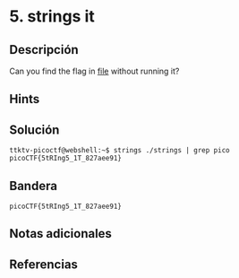 # 5. strings it

## Descripción
Can you find the flag in [file](https://jupiter.challenges.picoctf.org/static/5bd86036f013ac3b9c958499adf3e2e2/strings) without running it?

## Hints


## Solución
```
ttktv-picoctf@webshell:~$ strings ./strings | grep pico
picoCTF{5tRIng5_1T_827aee91}
```

## Bandera 
```
picoCTF{5tRIng5_1T_827aee91}
```

## Notas adicionales


## Referencias

